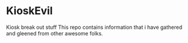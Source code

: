 # KioskEvil
Kiosk break out stuff
This repo contains information that i have gathered and gleened from other awesome folks.
